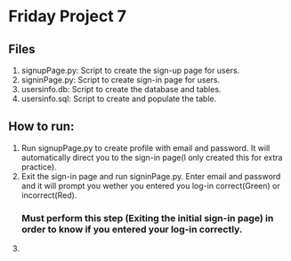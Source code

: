 # Friday Project 7

## Files
 1. signupPage.py: Script to create the sign-up page for users.
 2. signinPage.py: Script to create sign-in page for users.
 3. usersinfo.db: Script to create the database and tables.
 4. usersinfo.sql: Script to create and populate the table.

## How to run:
  1. Run signupPage.py to create profile with email and password. It will automatically direct you to the sign-in page(I only created this for extra practice).
  2. Exit the sign-in page and run signinPage.py. Enter email and password and it will prompt you wether you entered you log-in correct(Green) or incorrect(Red).
     ### Must perform this step (Exiting the initial sign-in page) in order to know if you entered your log-in correctly.
  3.

    
